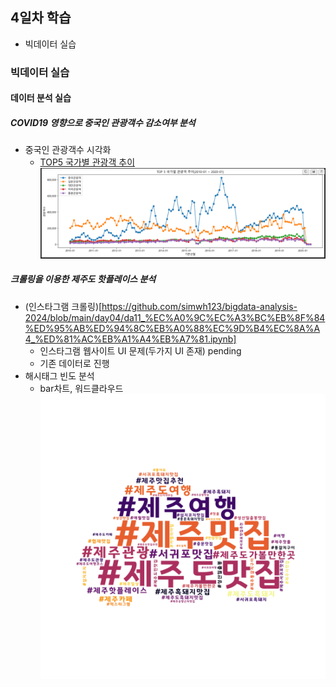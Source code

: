 ## 4일차 학습
- 빅데이터 실습

### 빅데이터 실습

#### 데이터 분석 실습

##### COVID19 영향으로 중국인 관광객수 감소여부 분석
- 중국인 관광객수 시각화
  - [TOP5 국가별 관광객 추이](https://github.com/simwh123/bigdata-analysis-2024/blob/main/day04/da10_COVID19%20%EC%98%81%ED%96%A5_%20%EC%A4%91%EA%B5%AD%EC%98%81%ED%96%89%EA%B0%9D%EA%B0%90%EC%86%8C.ipynb)
   ![그래프](https://raw.githubusercontent.com/simwh123/bigdata-analysis-2024/main/images/ba006.png)

##### 크롤링을 이용한 제주도 핫플레이스 분석
- (인스타그램 크롤링)[https://github.com/simwh123/bigdata-analysis-2024/blob/main/day04/da11_%EC%A0%9C%EC%A3%BC%EB%8F%84%ED%95%AB%ED%94%8C%EB%A0%88%EC%9D%B4%EC%8A%A4_%ED%81%AC%EB%A1%A4%EB%A7%81.ipynb]
  - 인스타그램 웹사이트 UI 문제(두가지 UI 존재) pending
  - 기존 데이터로 진행
- 해시태그 빈도 분석
  - bar차트, 워드클라우드
   ![워드클라우드](https://raw.githubusercontent.com/simwh123/bigdata-analysis-2024/main/images/ba007.png)